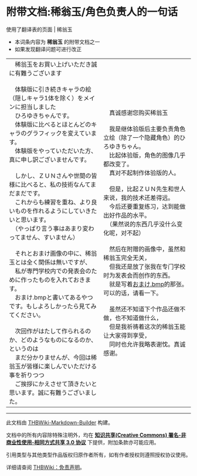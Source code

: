 # 附带文档:稀翁玉/角色负责人的一句话

<!-- source html: G:\repos\THBWiki-Markdown-Builder\THBWikiMarkdown\Temp\main\0\00\ns506%3A%E7%A8%80%E7%BF%81%E7%8E%89%2F%E8%A7%92%E8%89%B2%E8%B4%9F%E8%B4%A3%E4%BA%BA%E7%9A%84%E4%B8%80%E5%8F%A5%E8%AF%9D.html -->

使用了翻译表的页面 | 稀翁玉

  
  

  

- 本词条内容为 **稀翁玉** 的附带文档之一
- 如果发现翻译问题可进行改正


<table><tbody><tr class="tt-content" id="=-1" data-pos="&#91;&quot;=&quot;,1&#93;"><td class="tt-ja" lang="ja"><div class="poem">　稀翁玉をお買い上げいただき誠に有難うございます<br>　<br>　体験版に引き続きキャラの絵（隠しキャラ1体を除く）をメインに担当しました<br>　ひろゆきちゃんです。<br>　体験版に比べるとほとんどのキャラのグラフィックを変えています。<br>　体験版をやっていただいた方、真に申し訳ございませんです。<br>　<br>　しかし、ＺＵＮさんや世間の皆様に比べると、私の技術なんてまだまだです。<br>　これからも練習を重ね、より良いものを作れるようにしていきたいと思います。<br>　（やっぱり言う事はあまり変わってません、すいません）<br><br>　それとおまけ画像の中に、稀翁玉とは全く関係は無いですが、<br>　私が専門学校内での発表会のために作ったものを入れておきます。<br>　おまけ.bmpと書いてあるやつです。もしよろしかったら見てみてください。<br>　<br>　次回作がはたして作られるのか、どのようなものになるのか、というのは<br>　まだ分かりませんが、今回は稀翁玉が皆様に楽しんでいただける事を祈りつつ<br>　ご挨拶にかえさせて頂きたいと思います。誠に有難うございました。</div></td><td class="tt-zh" lang="zh"><div class="poem">　真诚感谢您购买稀翁玉<br>　<br>　我是继体验版后主要负责角色立绘（除了一个隐藏角色）的ひろゆきちゃん。<br>　比起体验版，角色的图像几乎都改变了。<br>　真对不起制作体验版的人。<br>　<br>　但是，比起ＺＵＮ先生和世人来说，我的技术还差得远。<br>　今后还要重复练习，达到能做出好作品的水平。<br>　（果然说的东西几乎没什么变化呢，对不起）<br><br>　然后在附赠的画像中，虽然和稀翁玉完全无关，<br>　但我还是放了张我在专门学校时为发表会而创作的东西。<br>　就是写着<a href="./文件-おまけ.png.md" title="文件:おまけ.png">おまけ.bmp</a>的那张。可以的话，请看一下。<br>　<br>　虽然还不知道下个作品还做不做，也不知道做什么，<br>　但是我祈祷着这次的稀翁玉能让大家得到享受，<br>　同时也允许我略表谢忱。真诚感谢。</div></td></tr></tbody></table>


  
  

  





---

此文档由 [THBWiki-Markdown-Builder](https://github.com/Delsin-Yu/THBWiki-Markdown-Builder) 构建。

文档中的所有内容除特殊注明外，均在 [**知识共享(Creative Commons) 署名-非商业性使用-相同方式共享 3.0 协议**](https://creativecommons.org/licenses/by-sa/3.0/deed.zh-hans) 下提供，附加条款亦可能应用。

引用类型与其他类型作品版权归原作者所有，如有作者授权则遵照授权协议使用。

详细请查阅 [THBWiki：免责声明](https://thbwiki.cc/THBWiki:%E5%85%8D%E8%B4%A3%E5%A3%B0%E6%98%8E)。

